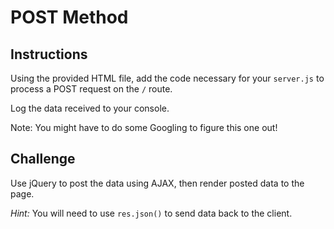 # POST Method

## Instructions

Using the provided HTML file, add the code necessary for your `server.js` to process a POST request on the `/` route.

Log the data received to your console.

Note: You might have to do some Googling to figure this one out!

## Challenge

Use jQuery to post the data using AJAX, then render posted data to the page.

*Hint:* You will need to use `res.json()` to send data back to the client.
